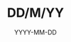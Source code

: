 ---
layout: minutes
title: DD/M/YY
subgroup: subgroup_name
date: YYYY-MM-DD
facilitator: one person
notetaker: another person
---
